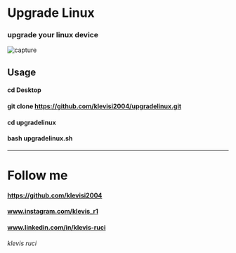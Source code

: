 # Upgrade Linux
### upgrade your linux device 

![capture](https://user-images.githubusercontent.com/62477193/108432924-c1b47280-720a-11eb-95a3-12c1fdbb847b.png)

## Usage 
#### cd Desktop
#### git clone https://github.com/klevisi2004/upgradelinux.git
#### cd upgradelinux
#### bash upgradelinux.sh
------------------------------------------------------
# Follow me
#### https://github.com/klevisi2004
#### www.instagram.com/klevis_r1
#### www.linkedin.com/in/klevis-ruci
###### klevis ruci
